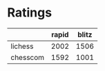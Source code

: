 # Ratings

|          | rapid | blitz |
|----------|-------|-------|
| lichess  | 2002 | 1506 |
| chesscom | 1592 | 1001 |
